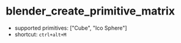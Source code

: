 # blender_create_primitive_matrix

- supported primitives: ["Cube", "Ico Sphere"]
- shortcut: `ctrl+alt+M`
